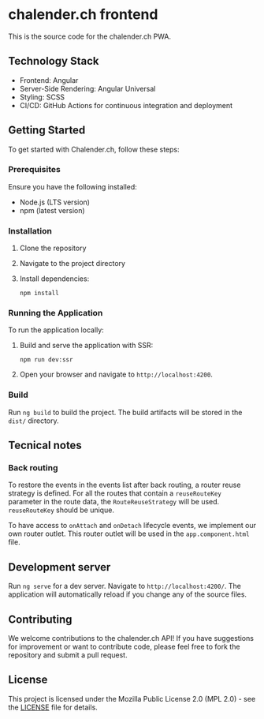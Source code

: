 # chalender.ch frontend

This is the source code for the chalender.ch PWA.

## Technology Stack

- Frontend: Angular
- Server-Side Rendering: Angular Universal
- Styling: SCSS
- CI/CD: GitHub Actions for continuous integration and deployment

## Getting Started

To get started with Chalender.ch, follow these steps:

### Prerequisites

Ensure you have the following installed:

- Node.js (LTS version)
- npm (latest version)

### Installation

1. Clone the repository

2. Navigate to the project directory

3. Install dependencies:

   `npm install`

### Running the Application

To run the application locally:

1. Build and serve the application with SSR:

   `npm run dev:ssr`

2. Open your browser and navigate to `http://localhost:4200`.

### Build

Run `ng build` to build the project. The build artifacts will be stored in the `dist/` directory.

## Tecnical notes

### Back routing

To restore the events in the events list after back routing, a router reuse strategy is defined.
For all the routes that contain a `reuseRouteKey` parameter in the route data, the `RouteReuseStrategy` will be used. `reuseRouteKey` should be unique.

To have access to `onAttach` and `onDetach` lifecycle events, we implement our own router outlet. This router outlet will be used in the `app.component.html` file.

## Development server

Run `ng serve` for a dev server. Navigate to `http://localhost:4200/`. The application will automatically reload if you change any of the source files.

## Contributing

We welcome contributions to the chalender.ch API! If you have suggestions for improvement or want to contribute code, please feel free to fork the repository and submit a pull request.

## License

This project is licensed under the Mozilla Public License 2.0 (MPL 2.0) - see the [LICENSE](LICENSE.md) file for details.
